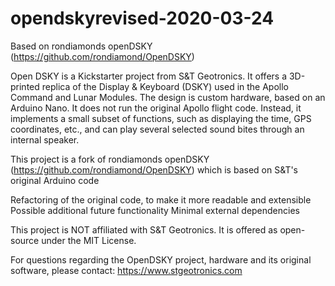 # opendskyrevised-2020-03-24
Based on rondiamonds openDSKY (https://github.com/rondiamond/OpenDSKY)

Open DSKY is a Kickstarter project from S&T Geotronics.
It offers a 3D-printed replica of the Display & Keyboard (DSKY) used in the Apollo Command and Lunar Modules.
The design is custom hardware, based on an Arduino Nano. It does not run the original Apollo flight code. Instead, it implements a small subset of functions, such as displaying the time, GPS coordinates, etc., and can play several selected sound bites through an internal speaker.

This project is a fork of rondiamonds openDSKY (https://github.com/rondiamond/OpenDSKY) which is based on S&T's original Arduino code

Refactoring of the original code, to make it more readable and extensible
Possible additional future functionality
Minimal external dependencies

This project is NOT affiliated with S&T Geotronics. It is offered as open-source under the MIT License.

For questions regarding the OpenDSKY project, hardware and its original software, please contact: https://www.stgeotronics.com
